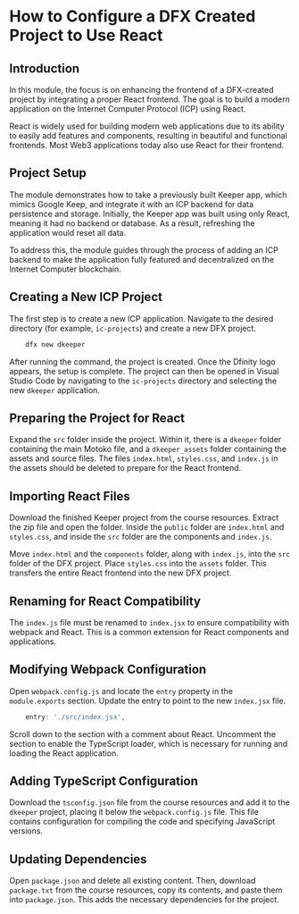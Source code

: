 # How to Configure a DFX Created Project to Use React

## Introduction

In this module, the focus is on enhancing the frontend of a DFX-created project by integrating a proper React frontend. The goal is to build a modern application on the Internet Computer Protocol (ICP) using React.

React is widely used for building modern web applications due to its ability to easily add features and components, resulting in beautiful and functional frontends. Most Web3 applications today also use React for their frontend.

## Project Setup

The module demonstrates how to take a previously built Keeper app, which mimics Google Keep, and integrate it with an ICP backend for data persistence and storage. Initially, the Keeper app was built using only React, meaning it had no backend or database. As a result, refreshing the application would reset all data.

To address this, the module guides through the process of adding an ICP backend to make the application fully featured and decentralized on the Internet Computer blockchain.

## Creating a New ICP Project

The first step is to create a new ICP application. Navigate to the desired directory (for example, `ic-projects`) and create a new DFX project.

```bash
    dfx new dkeeper
```

After running the command, the project is created. Once the Dfinity logo appears, the setup is complete. The project can then be opened in Visual Studio Code by navigating to the `ic-projects` directory and selecting the new `dkeeper` application.

## Preparing the Project for React

Expand the `src` folder inside the project. Within it, there is a `dkeeper` folder containing the main Motoko file, and a `dkeeper_assets` folder containing the assets and source files. The files `index.html`, `styles.css`, and `index.js` in the assets should be deleted to prepare for the React frontend.

## Importing React Files

Download the finished Keeper project from the course resources. Extract the zip file and open the folder. Inside the `public` folder are `index.html` and `styles.css`, and inside the `src` folder are the components and `index.js`.

Move `index.html` and the `components` folder, along with `index.js`, into the `src` folder of the DFX project. Place `styles.css` into the `assets` folder. This transfers the entire React frontend into the new DFX project.

## Renaming for React Compatibility

The `index.js` file must be renamed to `index.jsx` to ensure compatibility with webpack and React. This is a common extension for React components and applications.

## Modifying Webpack Configuration

Open `webpack.config.js` and locate the `entry` property in the `module.exports` section. Update the entry to point to the new `index.jsx` file.

```js
    entry: './src/index.jsx',
```

Scroll down to the section with a comment about React. Uncomment the section to enable the TypeScript loader, which is necessary for running and loading the React application.

## Adding TypeScript Configuration

Download the `tsconfig.json` file from the course resources and add it to the `dkeeper` project, placing it below the `webpack.config.js` file. This file contains configuration for compiling the code and specifying JavaScript versions.

## Updating Dependencies

Open `package.json` and delete all existing content. Then, download `package.txt` from the course resources, copy its contents, and paste them into `package.json`. This adds the necessary dependencies for the project.
